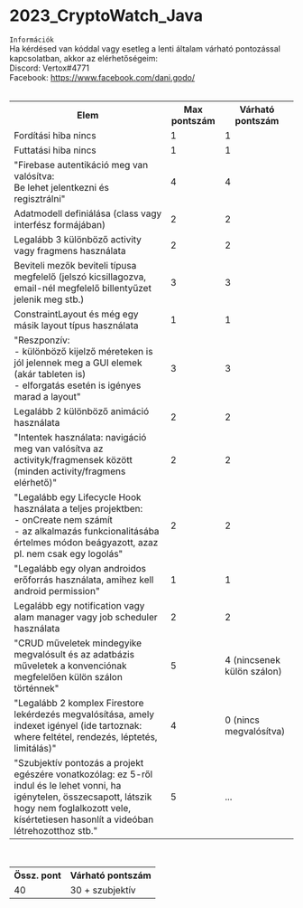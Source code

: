 # 2023_CryptoWatch_Java
`Információk`<br>
Ha kérdésed van kóddal vagy esetleg a lenti általam várható pontozással kapcsolatban, akkor az elérhetőségeim:<br>
Discord: Vertox#4771 <br>
Facebook: https://www.facebook.com/dani.godo/ <br>
<br>
<table>
  <tr>
    <th>Elem</th>
    <th>Max pontszám</th>
    <th>Várható pontszám</th>
  </tr>
  <tr>
    <td>Fordítási hiba nincs</td>
    <td>1</td>
    <td>1</td>
  </tr>
  <tr>
    <td>Futtatási hiba nincs</td>
    <td>1</td>
    <td>1</td>
  </tr>
  <tr>
    <td>"Firebase autentikáció meg van valósítva:<br>Be lehet jelentkezni és regisztrálni"</td>
    <td>4</td>
    <td>4</td>
  </tr>
  <tr>
    <td>Adatmodell definiálása (class vagy interfész formájában)</td>
    <td>2</td>
    <td>2</td>
  </tr>
  <tr>
    <td>Legalább 3 különböző activity vagy fragmens használata</td>
    <td>2</td>
    <td>2</td>
  </tr>
  <tr>
    <td>Beviteli mezők beviteli típusa megfelelő (jelszó kicsillagozva, email-nél megfelelő billentyűzet jelenik meg stb.)</td>
    <td>3</td>
    <td>3</td>
  </tr>
  <tr>
    <td>ConstraintLayout és még egy másik layout típus használata</td>
    <td>1</td>
    <td>1</td>
  </tr>
  <tr>
    <td>"Reszponzív:<br>
- különböző kijelző méreteken is jól jelennek meg a GUI elemek (akár tableten is)<br>
- elforgatás esetén is igényes marad a layout"</td>
    <td>3</td>
    <td>3</td>
  </tr>
  <tr>
    <td>Legalább 2 különböző animáció használata</td>
    <td>2</td>
    <td>2</td>
  </tr>
  <tr>
    <td>"Intentek használata: navigáció meg van valósítva az activityk/fragmensek között (minden activity/fragmens elérhető)"</td>
    <td>2</td>
    <td>2</td>
  </tr>
  <tr>
    <td>"Legalább egy Lifecycle Hook használata a teljes projektben:<br>
- onCreate nem számít<br>
- az alkalmazás funkcionalitásába értelmes módon beágyazott, azaz pl. nem csak egy logolás"</td>
    <td>2</td>
    <td>2</td>
  </tr>
  <tr>
    <td>"Legalább egy olyan androidos erőforrás használata, amihez kell android permission"</td>
    <td>1</td>
    <td>1</td>
  </tr>
  <tr>
    <td>Legalább egy notification vagy alam manager vagy job scheduler használata </td>
    <td>2</td>
    <td>2</td>
  </tr>
  <tr>
    <td>"CRUD műveletek mindegyike megvalósult és az adatbázis műveletek a konvenciónak megfelelően külön szálon történnek"</td>
    <td>5</td>
    <td>4 (nincsenek külön szálon)</td>
  </tr>
  <tr>
    <td>"Legalább 2 komplex Firestore lekérdezés megvalósítása, amely indexet igényel (ide tartoznak: where feltétel, rendezés, léptetés, limitálás)"</td>
    <td>4</td>
    <td>0 (nincs megvalósítva)</td>
  </tr>
  <tr>
    <td>"Szubjektív pontozás a projekt egészére vonatkozólag: ez 5-ről indul és le lehet vonni, ha igénytelen, összecsapott, látszik hogy nem foglalkozott vele, kísértetiesen hasonlít a videóban létrehozotthoz stb."</td>
    <td>5</td>
    <td>...</td>
  </tr>
</table>
<br>
<table>
  <tr>
    <th>Össz. pont</th>
    <th>Várható pontszám</th>
  </tr>
  <tr>
    <td>40</td>
    <td>30 + szubjektív</td>
  </tr>
</table>
